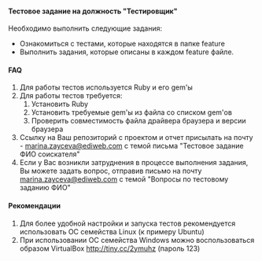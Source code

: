#### Тестовое задание на должность "Тестировщик"

Необходимо выполнить следующие задания:
- Ознакомиться с тестами, которые находятся в папке feature
- Выполнить задания, которые описаны в каждом feature файле.

#### FAQ
1. Для работы тестов используется Ruby и его gem'ы
2. Для работы тестов требуется:
    1. Установить Ruby
    2. Установить требуемые gem'ы из файла со списком gem'ов 
    3. Проверить совместимость файла драйвера браузера и версии браузера
3. Ссылку на Ваш репозиторий с проектом и отчет присылать на почту - marina.zayceva@ediweb.com с темой письма "Тестовое задание ФИО соискателя"
4. Если у Вас возникли затруднения в процессе выполнения задания, Вы можете задать вопрос, отправив письмо на почту marina.zayceva@ediweb.com с темой "Вопросы по тестовому заданию ФИО"

#### Рекомендации
1. Для более удобной настройки и запуска тестов рекомендуется использовать ОС семейства Linux (к примеру Ubuntu)
2. При использовании ОС семейства Windows можно воспользоваться образом VirtualBox http://tiny.cc/2ymuhz (пароль 123)
